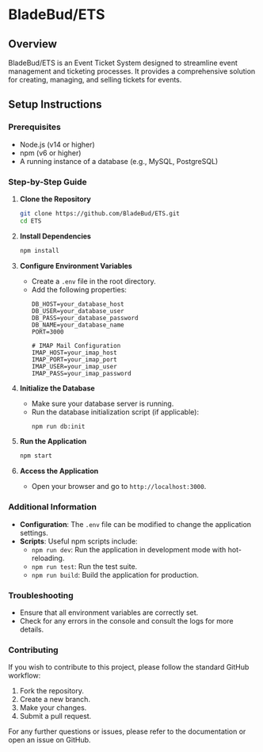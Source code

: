 # BladeBud/ETS

## Overview
BladeBud/ETS is an Event Ticket System designed to streamline event management and ticketing processes. It provides a comprehensive solution for creating, managing, and selling tickets for events.

## Setup Instructions

### Prerequisites
- Node.js (v14 or higher)
- npm (v6 or higher)
- A running instance of a database (e.g., MySQL, PostgreSQL)

### Step-by-Step Guide

1. **Clone the Repository**
    ```sh
    git clone https://github.com/BladeBud/ETS.git
    cd ETS
    ```

2. **Install Dependencies**
    ```sh
    npm install
    ```

3. **Configure Environment Variables**
    - Create a `.env` file in the root directory.
    - Add the following properties:
        ```
        DB_HOST=your_database_host
        DB_USER=your_database_user
        DB_PASS=your_database_password
        DB_NAME=your_database_name
        PORT=3000

        # IMAP Mail Configuration
        IMAP_HOST=your_imap_host
        IMAP_PORT=your_imap_port
        IMAP_USER=your_imap_user
        IMAP_PASS=your_imap_password
        ```

4. **Initialize the Database**
    - Make sure your database server is running.
    - Run the database initialization script (if applicable):
        ```sh
        npm run db:init
        ```

5. **Run the Application**
    ```sh
    npm start
    ```

6. **Access the Application**
    - Open your browser and go to `http://localhost:3000`.

### Additional Information
- **Configuration**: The `.env` file can be modified to change the application settings.
- **Scripts**: Useful npm scripts include:
    - `npm run dev`: Run the application in development mode with hot-reloading.
    - `npm run test`: Run the test suite.
    - `npm run build`: Build the application for production.

### Troubleshooting
- Ensure that all environment variables are correctly set.
- Check for any errors in the console and consult the logs for more details.

### Contributing
If you wish to contribute to this project, please follow the standard GitHub workflow:
1. Fork the repository.
2. Create a new branch.
3. Make your changes.
4. Submit a pull request.

For any further questions or issues, please refer to the documentation or open an issue on GitHub.
